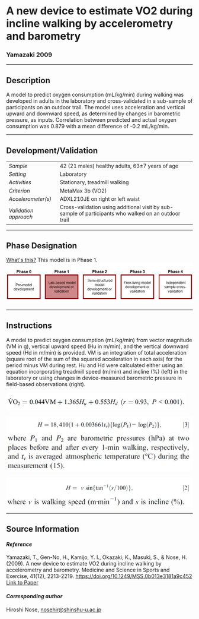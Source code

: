 # A new device to estimate VO2 during incline walking by accelerometry and barometry
### Yamazaki 2009
---

## Description
A model to predict oxygen consumption (mL/kg/min) during walking was developed in adults in the laboratory and cross-validated in a sub-sample of participants on an outdoor trail. The model uses acceleration and vertical upward and downward speed, as determined by changes in barometric pressure, as inputs. Correlation between predicted and actual oxygen consumption was 0.879 with a mean difference of -0.2 mL/kg/min.


---

## Development/Validation

|  |  |
| ------------- | ------------- |
| *Sample*  |42 (21 males) healthy adults, 63±7 years of age |
| *Setting*  |Laboratory |
| *Activities*  |Stationary, treadmill walking   |
| *Criterion* |MetaMax 3b (VO2)   |
| *Accelerometer(s)* |ADXL210JE on right or left waist   |
| *Validation approach* |Cross-validation using additional visit by sub-sample of participants who walked on an outdoor trail   |



---
## Phase Designation
[What's this?](https://github.com/clevengerkimberly/AccelerometerRepository/blob/a76916ebe2a6002b20cdc6ef39c889d62ce9d6ae/phase%20_images/phase.md)
This model is in Phase 1.
![image](https://github.com/clevengerkimberly/AccelerometerRepository/blob/main/phase%20_images/Phase1.JPG)

---
## Instructions
A model to predict oxygen consumption (mL/kg/min) from vector magnitude (VM in g), vertical upward speed (Hu in m/min), and the vertical downward speed (Hd in m/min) is provided. VM is an integration of total acceleration (square root of the sum of the squared acceleration in each axis) for the period minus VM during rest. Hu and Hd were calculated either using an equation incorporating treadmill speed (m/min) and incline (%) (left) in the laboratory or using changes in device-measured barometric pressure in field-based observations (right).

![image](https://github.com/clevengerkimberly/AccelerometerRepository/blob/main/Yamazaki2009/Yamazaki.JPG)

![image](https://github.com/clevengerkimberly/AccelerometerRepository/blob/main/Yamazaki2009/YamazakiH.JPG)

![image](https://github.com/clevengerkimberly/AccelerometerRepository/blob/main/Yamazaki2009/YamazakiHTM.JPG)

---
## Source Information
#### *Reference*
Yamazaki, T., Gen-No, H., Kamijo, Y. I., Okazaki, K., Masuki, S., & Nose, H. (2009). A new device to estimate VO2 during incline walking by accelerometry and barometry. Medicine and Science in Sports and Exercise, 41(12), 2213-2219. https://doi.org/10.1249/MSS.0b013e3181a9c452 [Link to Paper](https://github.com/clevengerkimberly/AccelerometerRepository/blob/main/Yamazaki2009/Yamazaki.pdf)


#### *Corresponding author*
Hiroshi Nose, nosehir@shinshu-u.ac.jp
